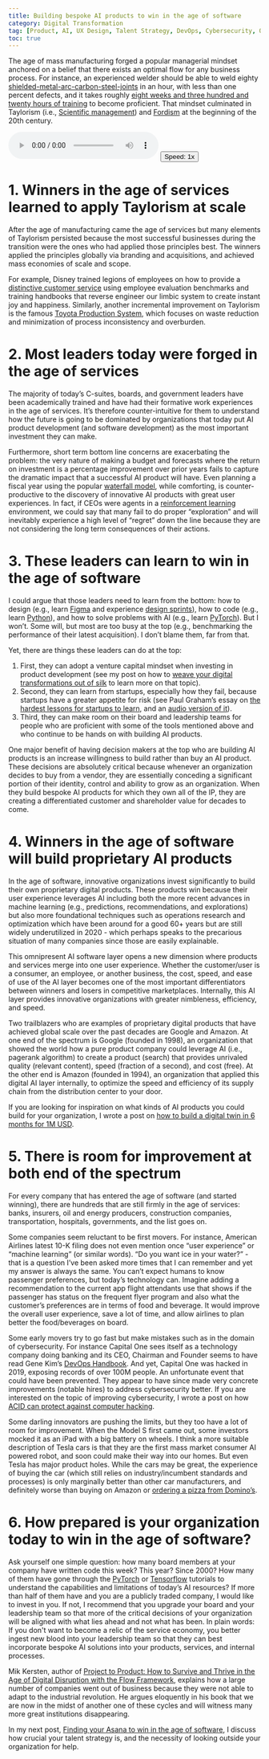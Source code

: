 ```yaml
---
title: Building bespoke AI products to win in the age of software
category: Digital Transformation
tag: [Product, AI, UX Design, Talent Strategy, DevOps, Cybersecurity, Outsourcing]
toc: true
---
```


The age of mass manufacturing forged a popular managerial mindset anchored on a belief that there exists an optimal flow for any business process. For instance, an experienced welder should be able to weld eighty [shielded-metal-arc-carbon-steel-joints](https://en.wikipedia.org/wiki/Shielded_metal_arc_welding) in an hour, with less than one percent defects, and it takes roughly [eight weeks and three hundred and twenty hours of training](http://www.advancedweldingschool.com/projects/smaw-plate/) to become proficient. That mindset culminated in Taylorism (i.e., [Scientific management](https://en.wikipedia.org/wiki/Scientific_management)) and [Fordism](https://en.wikipedia.org/wiki/Fordism) at the beginning of the 20th century. 

<span><audio id="myAudio" controls>
    <source src="/assets/audio/building-bespoke-AI-products-to-win.ogg" type="audio/ogg">
    <source src="/assets/audio/building-bespoke-AI-products-to-win.mp3" type="audio/mpeg">
  </audio>
  <button class="btn btn--small" id="video-player-playback-rate-control" style="border-color=none !important;border-collapse: separate !important;">Speed: <span id="current-rate">1</span>x</button></span>

# 1. Winners in the age of services learned to apply Taylorism at scale

After the age of manufacturing came the age of services but many elements of Taylorism persisted because the most successful businesses during the transition were the ones who had applied those principles best. The winners applied the principles globally via branding and acquisitions, and achieved mass economies of scale and scope. 

For example, Disney trained legions of employees on how to provide a [distinctive customer service](https://www.disneyinstitute.com/about/expertise/customer-service/) using employee evaluation benchmarks and training handbooks that reverse engineer our limbic system to create instant joy and happiness. Similarly, another incremental improvement on Taylorism is the famous [Toyota Production System](https://en.wikipedia.org/wiki/Toyota_Production_System), which focuses on waste reduction and minimization of process inconsistency and overburden. 

# 2. Most leaders today were forged in the age of services

The majority of today’s C-suites, boards, and government leaders have been academically trained and have had their formative work experiences in the age of services. It’s therefore counter-intuitive for them to understand how the future is going to be dominated by organizations that today put AI product development (and software development) as the most important investment they can make. 

Furthermore, short term bottom line concerns are exacerbating the problem: the very nature of making a budget and forecasts where the return on investment is a percentage improvement over prior years fails to capture the dramatic impact that a successful AI product will have. Even planning a fiscal year using the popular [waterfall model](https://en.wikipedia.org/wiki/Waterfall_model), while comforting, is counter-productive to the discovery of innovative AI products with great user experiences. In fact, if CEOs were agents in a [reinforcement learning](https://en.wikipedia.org/wiki/Reinforcement_learning) environment, we could say that many fail to do proper “exploration” and will inevitably experience a high level of “regret” down the line because they are not considering the long term consequences of their actions.

# 3. These leaders can learn to win in the age of software

I could argue that those leaders need to learn from the bottom: how to design (e.g., learn [Figma](https://www.figma.com/) and experience [design sprints](https://www.gv.com/sprint/)), how to code (e.g., learn [Python](https://www.python.org/)), and how to solve problems with AI (e.g., learn [PyTorch](https://pytorch.org/)). But I won’t. Some will, but most are too busy at the top (e.g., benchmarking the performance of their latest acquisition). I don’t blame them, far from that.

Yet, there are things these leaders can do at the top:

1. First, they can adopt a venture capital mindset when investing in product development (see my post on how to [weave your digital transformations out of silk](https://blog.dannycastonguay.com/digital%20transformation/weave-your-dx-out-of-silk/) to learn more on that topic).
2. Second, they can learn from startups, especially how they fail, because startups have a greater appetite for risk (see Paul Graham’s essay on [the hardest lessons for startups to learn](http://paulgraham.com/startuplessons.html), and an [audio version of it](https://blog.dannycastonguay.com/startups/paul-graham/)). 
3. Third, they can make room on their board and leadership teams for people who are proficient with some of the tools mentioned above and who continue to be hands on with building AI products.

One major benefit of having decision makers at the top who are building AI products is an increase willingness to build rather than buy an AI product. These decisions are absolutely critical because whenever an organization decides to buy from a vendor, they are essentially conceding a significant portion of their identity, control and ability to grow as an organization. When they build bespoke AI products for which they own all of the IP, they are creating a differentiated customer and shareholder value for decades to come. 

# 4. Winners in the age of software will build proprietary AI products

In the age of software, innovative organizations invest significantly to build their own proprietary digital products. These products win because their user experience leverages AI including both the more recent advances in machine learning (e.g., predictions, recommendations, and explorations) but also more foundational techniques such as operations research and optimization which have been around for a good 60+ years but are still widely underutilized in 2020 - which perhaps speaks to the precarious situation of many companies since those are easily explainable. 

This omnipresent AI software layer opens a new dimension where products and services merge into one user experience. Whether the customer/user is a consumer, an employee, or another business, the cost, speed, and ease of use of the AI layer becomes one of the most important differentiators between winners and losers in competitive marketplaces. Internally, this AI layer provides innovative organizations with greater nimbleness, efficiency, and speed.

Two trailblazers who are examples of proprietary digital products that have achieved global scale over the past decades are Google and Amazon. At one end of the spectrum is Google (founded in 1998), an organization that showed the world how a pure product company could leverage AI (i.e., pagerank algorithm) to create a product (search) that provides unrivaled quality (relevant content), speed (fraction of a second), and cost (free). At the other end is Amazon (founded in 1994), an organization that applied this digital AI layer internally, to optimize the speed and efficiency of its supply chain from the distribution center to your door.

If you are looking for inspiration on what kinds of AI products you could build for your organization, I wrote a post on [how to build a digital twin in 6 months for 1M USD](https://blog.dannycastonguay.com/digital%20twin/deploy-a-digital-twin-in-6months-for-1MUSD/).

# 5. There is room for improvement at both end of the spectrum

For every company that has entered the age of software (and started winning), there are hundreds that are still firmly in the age of services: banks, insurers, oil and energy producers, construction companies, transportation, hospitals, governments, and the list goes on. 

Some companies seem reluctant to be first movers. For instance, American Airlines latest 10-K filing does not even mention once “user experience” or “machine learning” (or similar words). “Do you want ice in your water?” - that is a question I’ve been asked more times that I can remember and yet my answer is always the same. You can’t expect humans to know passenger preferences, but today’s technology can. Imagine adding a recommendation to the current app flight attendants use that shows if the passenger has status on the frequent flyer program and also what the customer’s preferences are in terms of food and beverage. It would improve the overall user experience, save a lot of time, and allow airlines to plan better the food/beverages on board.

Some early movers try to go fast but make mistakes such as in the domain of cybersecurity. For instance Capital One sees itself as a technology company doing banking and its CEO, Chairman and Founder seems to have read Gene Kim’s [DevOps Handbook](https://www.amazon.com/DevOps-Handbook-World-Class-Reliability-Organizations/dp/1942788002). And yet, Capital One was hacked in 2019, exposing records of over 100M people. An unfortunate event that could have been prevented. They appear to have since made very concrete improvements (notable hires) to address cybersecurity better. If you are interested on the topic of improving cybersecurity, I wrote a post on how [ACID can protect against computer hacking](https://blog.dannycastonguay.com/digital%20transformation/you've-been-hacked-ACID-might-help/). 

Some darling innovators are pushing the limits, but they too have a lot of room for improvement. When the Model S first came out, some investors mocked it as an iPad with a big battery on wheels. I think a more suitable description of Tesla cars is that they are the first mass market consumer AI powered robot, and soon could make their way into our homes. But even Tesla has major product holes. While the cars may be great, the experience of buying the car (which still relies on industry/incumbent standards and processes) is only marginally better than other car manufacturers, and definitely worse than buying on Amazon or [ordering a pizza from Domino’s](https://www.fastcompany.com/3030869/how-dominos-became-a-tech-company). 

# 6. How prepared is your organization today to win in the age of software?

Ask yourself one simple question: how many board members at your company have written code this week? This year? Since 2000? How many of them have gone through the [PyTorch](https://pytorch.org/tutorials/) or [Tensorflow](https://www.tensorflow.org/tutorials) tutorials to understand the capabilities and limitations of today’s AI resources? If more than half of them have and you are a publicly traded company, I would like to invest in you. If not, I recommend that you upgrade your board and your leadership team so that more of the critical decisions of your organization will be aligned with what lies ahead and not what has been. In plain words: If you don't want to become a relic of the service economy, you better ingest new blood into your leadership team so that they can best incorporate bespoke AI solutions into your products, services, and internal processes.

Mik Kersten, author of [Project to Product: How to Survive and Thrive in the Age of Digital Disruption with the Flow Framework](https://www.amazon.com/Project-Product-Survive-Disruption-Framework/dp/1942788398), explains how a large number of companies went out of business because they were not able to adapt to the industrial revolution. He argues eloquently in his book that we are now in the midst of another one of these cycles and will witness many more great institutions disappearing.

In my next post, [Finding your Asana to win in the age of software](https://blog.dannycastonguay.com/), I discuss how crucial your talent strategy is, and the necessity of looking outside your organization for help.

